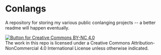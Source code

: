 # Conlangs

A repository for storing my various public conlanging projects -- a better readme will happen eventually.

 [![Button for Creative Commons BY-NC 4.0](https://licensebuttons.net/l/by-nc/4.0/88x31.png)](https://creativecommons.org/licenses/by-nc/4.0/)  
The work in this repo is licensed under a Creative Commons Attribution-NonCommercial 4.0 International License unless otherwise indicated.
